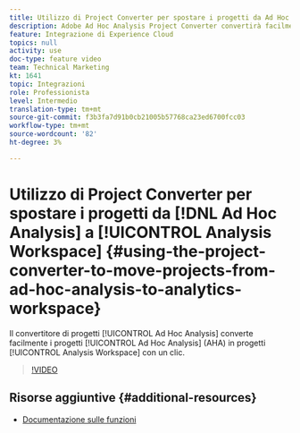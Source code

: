 ```yaml
---
title: Utilizzo di Project Converter per spostare i progetti da Ad Hoc Analysis ad Analytics Workspace
description: Adobe Ad Hoc Analysis Project Converter convertirà facilmente i progetti Ad Hoc Analysis (AHA) in progetti Analysis Workspace con un clic.
feature: Integrazione di Experience Cloud
topics: null
activity: use
doc-type: feature video
team: Technical Marketing
kt: 1641
topic: Integrazioni
role: Professionista
level: Intermedio
translation-type: tm+mt
source-git-commit: f3b3fa7d91b0cb21005b57768ca23ed6700fcc03
workflow-type: tm+mt
source-wordcount: '82'
ht-degree: 3%

---
```



# Utilizzo di Project Converter per spostare i progetti da [!DNL Ad Hoc Analysis] a [!UICONTROL Analysis Workspace] {#using-the-project-converter-to-move-projects-from-ad-hoc-analysis-to-analytics-workspace}

Il convertitore di progetti [!UICONTROL Ad Hoc Analysis] converte facilmente i progetti [!UICONTROL Ad Hoc Analysis] (AHA) in progetti [!UICONTROL Analysis Workspace] con un clic.

>[!VIDEO](https://video.tv.adobe.com/v/23118/?quality=12)

## Risorse aggiuntive {#additional-resources}

* [Documentazione sulle funzioni](https://marketing.adobe.com/resources/help/en_US/analytics/aha2aw/)
